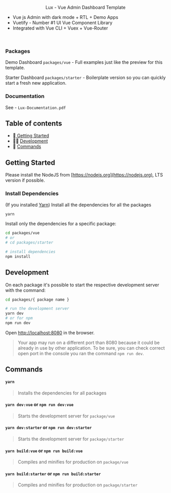<p align="center">Lux - Vue Admin Dashboard Template</p>

- Vue js Admin with dark mode + RTL + Demo Apps
- Vuetify - Number #1 UI Vue Component Library
- Integrated with Vue CLI + Vuex + Vue-Router

<br/>

### Packages

Demo Dashboard `packages/vue` - Full examples just like the preview for this template.

Starter Dashboard `packages/starter` - Boilerplate version so you can quickly start a fresh new application.

### Documentation

See - `Lux-Documentation.pdf`

## Table of contents

- 🚀[ Getting Started](#getting-started)
- 👨‍💻 [Development](#development)
- 🐚 [Commands](#commands)

## Getting Started

Please install the NodeJS from [https://nodejs.org](https://nodejs.org), LTS version if possible.


### Install Dependencies
(If you installed [Yarn](https://classic.yarnpkg.com/en/docs/install))
Install all the dependencies for all the packages
```sh
yarn
```

Install only the dependencies for a specific package:

```sh
cd packages/vue
# or
# cd packages/starter

# install dependencies
npm install
```

## Development
On each package it's possible to start the respective development server with the command:

```sh
cd packages/{ package name }

# run the development server
yarn dev
# or for npm 
npm run dev
```

Open [http://localhost:8080](http://localhost:8080) in the browser.

> Your app may run on a different port than 8080 because it could be already in use by other application. To be sure, you can check correct open port in the console you ran the command `npm run dev`.

## Commands
#### `yarn`
> Installs the dependencies for all packages

#### `yarn dev:vue` or `npm run dev:vue`
> Starts the development server for `package/vue`

#### `yarn dev:starter` or `npm run dev:starter` 
> Starts the development server for `package/starter`

#### `yarn build:vue` or `npm run build:vue`
> Compiles and minifies for production on `package/vue`

#### `yarn build:starter` or `npm run build:starter`
> Compiles and minifies for production on `package/starter`


